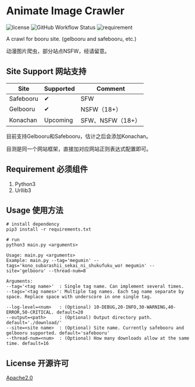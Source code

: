 # Animate Image Crawler
![license](https://img.shields.io/github/license/LittleJake/animate-image-crawler)
![GitHub Workflow Status](https://img.shields.io/github/workflow/status/LittleJake/animate-image-crawler/releases)
![requirement](https://img.shields.io/badge/python-%3E=3.0-blue)


A crawl for booru site. (gelbooru and safebooru, etc.)

动漫图片爬虫，部分站点NSFW，经请留意。



## Site Support 网站支持

| Site      | Supported | Comment          |
| --------- | --------- | ---------------- |
| Safebooru | ✔         | SFW              |
| Gelbooru  | ✔         | NSFW（18+）      |
| Konachan  | Upcoming  | SFW、NSFW（18+） |


目前支持Gelbooru和Safebooru，估计之后会添加Konachan。

目测是同一个网站框架，直接加对应网站正则表达式配置即可。



## Requirement 必须组件

1. Python3
2. Urllib3



## Usage 使用方法

```shell
# install dependency
pip3 install -r requirements.txt

# run
python3 main.py <arguments>
```

```
Usage: main.py <arguments>
Example: main.py --tag='megumin' --tags='kono_subarashii_sekai_ni_shukufuku_wo! megumin' --site='gelbooru' --thread-num=8

Arguments:
--tag='<tag name>'  : Single tag name. Can implement several times.
--tags='<tag names>': Multiple tag names. Each tag name separate by space. Replace space with underscore in one single tag.

--log-level=<num>   : (Optional) 10-DEBUG,20-INFO,30-WARNING,40-ERROR,50-CRITICAL. default=20
--output=<path>     : (Optional) Output directory path. default='./download/'
--site=<site name>  : (Optional) Site name. Currently safebooru and gelbooru supported. default='safebooru'
--thread-num=<num>  : (Optional) How many downloads allow at the same time. default=16
```



## License 开源许可

[Apache2.0](LICENSE)
